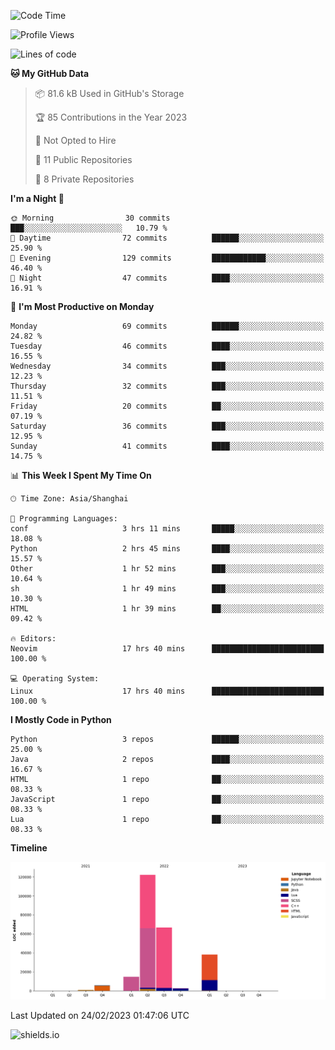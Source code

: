 <!--START_SECTION:waka-->
![Code Time](http://img.shields.io/badge/Code%20Time-200%20hrs%201%20min-blue)

![Profile Views](http://img.shields.io/badge/Profile%20Views-6-blue)

![Lines of code](https://img.shields.io/badge/From%20Hello%20World%20I%27ve%20Written-250.7%20thousand%20lines%20of%20code-blue)

**🐱 My GitHub Data** 

> 📦 81.6 kB Used in GitHub's Storage 
 > 
> 🏆 85 Contributions in the Year 2023
 > 
> 🚫 Not Opted to Hire
 > 
> 📜 11 Public Repositories 
 > 
> 🔑 8 Private Repositories 
 > 
**I'm a Night 🦉** 

```text
🌞 Morning                30 commits          ███░░░░░░░░░░░░░░░░░░░░░░   10.79 % 
🌆 Daytime                72 commits          ██████░░░░░░░░░░░░░░░░░░░   25.90 % 
🌃 Evening                129 commits         ████████████░░░░░░░░░░░░░   46.40 % 
🌙 Night                  47 commits          ████░░░░░░░░░░░░░░░░░░░░░   16.91 % 
```
📅 **I'm Most Productive on Monday** 

```text
Monday                   69 commits          ██████░░░░░░░░░░░░░░░░░░░   24.82 % 
Tuesday                  46 commits          ████░░░░░░░░░░░░░░░░░░░░░   16.55 % 
Wednesday                34 commits          ███░░░░░░░░░░░░░░░░░░░░░░   12.23 % 
Thursday                 32 commits          ███░░░░░░░░░░░░░░░░░░░░░░   11.51 % 
Friday                   20 commits          ██░░░░░░░░░░░░░░░░░░░░░░░   07.19 % 
Saturday                 36 commits          ███░░░░░░░░░░░░░░░░░░░░░░   12.95 % 
Sunday                   41 commits          ████░░░░░░░░░░░░░░░░░░░░░   14.75 % 
```


📊 **This Week I Spent My Time On** 

```text
🕑︎ Time Zone: Asia/Shanghai

💬 Programming Languages: 
conf                     3 hrs 11 mins       █████░░░░░░░░░░░░░░░░░░░░   18.08 % 
Python                   2 hrs 45 mins       ████░░░░░░░░░░░░░░░░░░░░░   15.57 % 
Other                    1 hr 52 mins        ███░░░░░░░░░░░░░░░░░░░░░░   10.64 % 
sh                       1 hr 49 mins        ███░░░░░░░░░░░░░░░░░░░░░░   10.30 % 
HTML                     1 hr 39 mins        ██░░░░░░░░░░░░░░░░░░░░░░░   09.42 % 

🔥 Editors: 
Neovim                   17 hrs 40 mins      █████████████████████████   100.00 % 

💻 Operating System: 
Linux                    17 hrs 40 mins      █████████████████████████   100.00 % 
```

**I Mostly Code in Python** 

```text
Python                   3 repos             ██████░░░░░░░░░░░░░░░░░░░   25.00 % 
Java                     2 repos             ████░░░░░░░░░░░░░░░░░░░░░   16.67 % 
HTML                     1 repo              ██░░░░░░░░░░░░░░░░░░░░░░░   08.33 % 
JavaScript               1 repo              ██░░░░░░░░░░░░░░░░░░░░░░░   08.33 % 
Lua                      1 repo              ██░░░░░░░░░░░░░░░░░░░░░░░   08.33 % 
```



**Timeline**

![Lines of Code chart](https://raw.githubusercontent.com/kopp4/kopp4/main/assets/bar_graph.png)


 Last Updated on 24/02/2023 01:47:06 UTC
<!--END_SECTION:waka-->
![shields.io](https://img.shields.io/github/commit-activity/w/kopp4/kopp4?color=g&label=abusing%20bot&style=flat-square)
